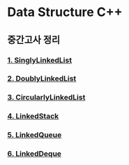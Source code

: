 # Data Structure C++

## 중간고사 정리

### [1. SinglyLinkedList](./MidtermExam/LinearStructures/1_SinglyLinkedList.md)
### [2. DoublyLinkedList](./MidtermExam/LinearStructures/2_DoublyLinkedList.md)
### [3. CircularlyLinkedList](./MidtermExam/LinearStructures/3_CircularlyLinkedList.md)
### [4. LinkedStack](./MidtermExam/LinearStructures/4_LinkedStack.md)
### [5. LinkedQueue](./MidtermExam/LinearStructures/5_LinkedQueue.md)
### [6. LinkedDeque](./MidtermExam/LinearStructures/6_LinkedDeque.md)